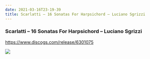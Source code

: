 ```yaml
---
date: 2021-03-16T23-19-39
title: Scarlatti – 16 Sonatas For Harpsichord – Luciano Sgrizzi
---
```

### Scarlatti – 16 Sonatas For Harpsichord – Luciano Sgrizzi
https://www.discogs.com/release/6301075

![](dayone-moment://8CED4598128C4E4887DD89ED1725294D)
